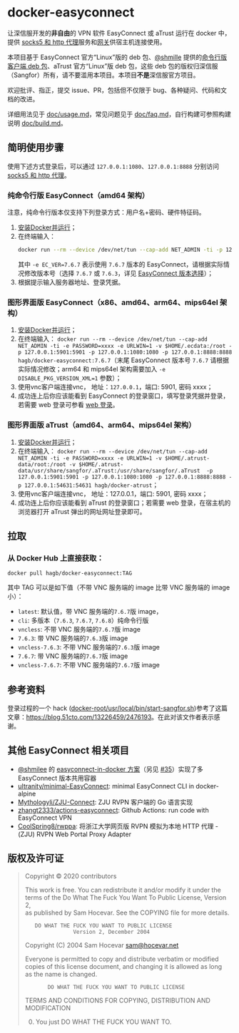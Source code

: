 # docker-easyconnect

让深信服开发的**非自由**的 VPN 软件 EasyConnect 或 aTrust 运行在 docker 中，提供 [socks5 和 http 代理](doc/usage.md#代理服务)服务和[网关](doc/usage.md#ip-forward)供宿主机连接使用。

本项目基于 EasyConnect 官方“Linux”版的 deb 包、[@shmille](https://github.com/shmilee) 提供的[命令行版客户端 deb 包](https://github.com/shmilee/scripts/releases/download/v0.0.1/easyconn_7.6.8.2-ubuntu_amd64.deb)、aTrust 官方“Linux”版 deb 包，这些 deb 包的版权归深信服（Sangfor）所有，请不要滥用本项目。本项目**不是**深信服官方项目。

欢迎批评、指正，提交 issue、PR，包括但不仅限于 bug、各种疑问、代码和文档的改进。

详细用法见于 [doc/usage.md](doc/usage.md)，常见问题见于 [doc/faq.md](doc/faq.md)，自行构建可参照构建说明 [doc/build.md](doc/build.md)。

## 简明使用步骤

使用下述方式登录后，可以通过 `127.0.0.1:1080`、`127.0.0.1:8888` 分别访问 [socks5 和 http 代理](doc/usage.md#代理服务)。

### 纯命令行版 EasyConnect（amd64 架构）

注意，纯命令行版本仅支持下列登录方式：用户名+密码、硬件特征码。

1. [安装Docker并运行](https://docs.docker.com/get-docker/)；
2.  在终端输入：
	``` bash
	docker run --rm --device /dev/net/tun --cap-add NET_ADMIN -ti -p 127.0.0.1:1080:1080 -p 127.0.0.1:8888:8888 -e EC_VER=7.6.3 -e CLI_OPTS="-d vpnaddress -u username -p password" hagb/docker-easyconnect:cli
	```
	其中 `-e EC_VER=7.6.7` 表示使用 `7.6.7` 版本的 EasyConnect，请根据实际情况修改版本号（选择 `7.6.7` 或 `7.6.3`，详见 [EasyConnect 版本选择](doc/usage.md#easyconnect-版本选择)）；
3. 根据提示输入服务器地址、登录凭据。

### 图形界面版 EasyConnect（x86、amd64、arm64、mips64el 架构）

1. [安装Docker并运行](https://docs.docker.com/get-docker/)；
2. 在终端输入： `docker run --rm --device /dev/net/tun --cap-add NET_ADMIN -ti -e PASSWORD=xxxx -e URLWIN=1 -v $HOME/.ecdata:/root -p 127.0.0.1:5901:5901 -p 127.0.0.1:1080:1080 -p 127.0.0.1:8888:8888 hagb/docker-easyconnect:7.6.7`（末尾 EasyConnect 版本号 `7.6.7` 请根据实际情况修改；arm64 和 mips64el 架构需要加入 `-e DISABLE_PKG_VERSION_XML=1` 参数）；
3. 使用vnc客户端连接vnc， 地址：`127.0.0.1`，端口: 5901, 密码 xxxx；
4. 成功连上后你应该能看到 EasyConnect 的登录窗口，填写登录凭据并登录，若需要 web 登录可参看 [web 登录](doc/usage.md#web-登录)。

### 图形界面版 aTrust（amd64、arm64、mips64el 架构）

1. [安装Docker并运行](https://docs.docker.com/get-docker/)；
2. 在终端输入： `docker run --rm --device /dev/net/tun --cap-add NET_ADMIN -ti -e PASSWORD=xxxx -e URLWIN=1 -v $HOME/.atrust-data/root:/root -v $HOME/.atrust-data/usr/share/sangfor/.aTrust:/usr/share/sangfor/.aTrust  -p 127.0.0.1:5901:5901 -p 127.0.0.1:1080:1080 -p 127.0.0.1:8888:8888 -p 127.0.0.1:54631:54631 hagb/docker-atrust`；
3. 使用vnc客户端连接vnc， 地址：127.0.0.1，端口: 5901, 密码 xxxx；
4. 成功连上后你应该能看到 aTrust 的登录窗口；若需要 web 登录，在宿主机的浏览器打开 aTrust 弹出的网址网址登录即可。


## 拉取

### 从 Docker Hub 上直接获取：

```
docker pull hagb/docker-easyconnect:TAG
```

其中 TAG 可以是如下值（不带 VNC 服务端的 image 比带 VNC 服务端的 image 小）：

- `latest`: 默认值，带 VNC 服务端的`7.6.7`版 image，
- `cli`: 多版本（`7.6.3`, `7.6.7`, `7.6.8`）纯命令行版
- `vncless`: 不带 VNC 服务端的`7.6.7`版 image
- `7.6.3`: 带 VNC 服务端的`7.6.3`版 image
- `vncless-7.6.3`: 不带 VNC 服务端的`7.6.3`版 image
- `7.6.7`: 带 VNC 服务端的`7.6.7`版 image
- `vncless-7.6.7`: 不带 VNC 服务端的`7.6.7`版 image

## 参考资料

登录过程的一个 hack ([docker-root/usr/local/bin/start-sangfor.sh](docker-root/usr/local/bin/start-sangfor.sh))参考了这篇文章：<https://blog.51cto.com/13226459/2476193>。在此对该文作者表示感谢。

## 其他 EasyConnect 相关项目

- [@shmilee](https://github.com/shmilee) 的 [easyconnect-in-docker 方案](https://github.com/shmilee/scripts/tree/master/easyconnect-in-docker)（另见 [#35](https://github.com/Hagb/docker-easyconnect/issues/35)）实现了多 EasyConnect 版本共用容器
- [ultranity/minimal-EasyConnect](https://github.com/ultranity/minimal-EasyConnect): minimal EasyConnect CLI in docker-alpine
- [Mythologyli/ZJU-Connect](https://github.com/Mythologyli/ZJU-Connect): ZJU RVPN 客户端的 Go 语言实现
- [zhangt2333/actions-easyconnect](https://github.com/zhangt2333/actions-easyconnect): Github Actions: run code with EasyConnect VPN
- [CoolSpring8/rwppa](https://github.com/CoolSpring8/rwppa): 将浙江大学网页版 RVPN 模拟为本地 HTTP 代理 - (ZJU) RVPN Web Portal Proxy Adapter

## 版权及许可证

> Copyright © 2020 contributors
>
> This work is free. You can redistribute it and/or modify it under the  
> terms of the Do What The Fuck You Want To Public License, Version 2,  
> as published by Sam Hocevar. See the COPYING file for more details. 
>
>        DO WHAT THE FUCK YOU WANT TO PUBLIC LICENSE  
>                    Version 2, December 2004  
>
> Copyright (C) 2004 Sam Hocevar <sam@hocevar.net>  
>
> Everyone is permitted to copy and distribute verbatim or modified  
> copies of this license document, and changing it is allowed as long  
> as the name is changed.  
>  
>            DO WHAT THE FUCK YOU WANT TO PUBLIC LICENSE  
>   TERMS AND CONDITIONS FOR COPYING, DISTRIBUTION AND MODIFICATION  
>  
>  0. You just DO WHAT THE FUCK YOU WANT TO. 
